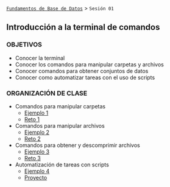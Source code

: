 [`Fundamentos de Base de Datos`](../Readme.md) > `Sesión 01`
## Introducción a la terminal de comandos

### OBJETIVOS
- Conocer la terminal
- Conocer los comandos para manipular carpetas y archivos
- Conocer comandos para obtener conjuntos de datos
- Conocer como automatizar tareas con el uso de scripts

### ORGANIZACIÓN DE CLASE
- Comandos para manipular carpetas
    - [Ejemplo 1](Ejemplo-01)
    - [Reto 1](Reto-01)
- Comandos para manipular archivos
    - [Ejemplo 2](Ejemplo-02)
    - [Reto 2](Reto-02)
- Comandos para obtener y descomprimir archivos
    - [Ejemplo 3](Ejemplo-03)
    - [Reto 3](Reto-03)
- Automatización de tareas con scripts
    - [Ejemplo 4](Ejemplo-04)
    - [Proyecto](Proyecto)
